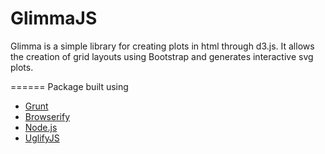 # GlimmaJS
Glimma is a simple library for creating plots in html through d3.js. It allows the creation of grid layouts using Bootstrap and generates interactive svg plots.

======
Package built using
* [Grunt](http://gruntjs.com)
* [Browserify](http://browserify.org)
* [Node.js](https://nodejs.org/en/)
* [UglifyJS](https://github.com/mishoo/UglifyJS)
